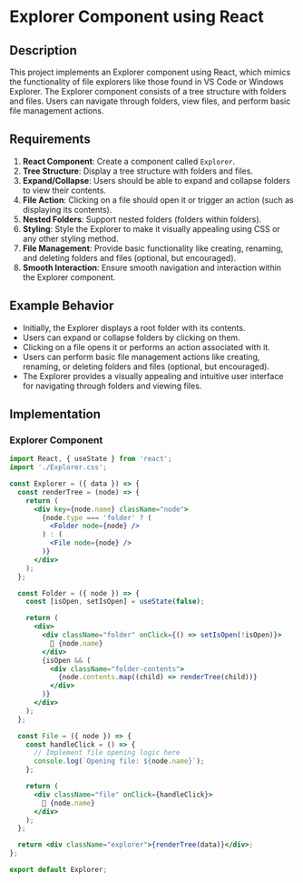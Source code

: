 # Explorer Component using React

## Description
This project implements an Explorer component using React, which mimics the functionality of file explorers like those found in VS Code or Windows Explorer. The Explorer component consists of a tree structure with folders and files. Users can navigate through folders, view files, and perform basic file management actions.

## Requirements
1. **React Component**: Create a component called `Explorer`.
2. **Tree Structure**: Display a tree structure with folders and files.
3. **Expand/Collapse**: Users should be able to expand and collapse folders to view their contents.
4. **File Action**: Clicking on a file should open it or trigger an action (such as displaying its contents).
5. **Nested Folders**: Support nested folders (folders within folders).
6. **Styling**: Style the Explorer to make it visually appealing using CSS or any other styling method.
7. **File Management**: Provide basic functionality like creating, renaming, and deleting folders and files (optional, but encouraged).
8. **Smooth Interaction**: Ensure smooth navigation and interaction within the Explorer component.

## Example Behavior
- Initially, the Explorer displays a root folder with its contents.
- Users can expand or collapse folders by clicking on them.
- Clicking on a file opens it or performs an action associated with it.
- Users can perform basic file management actions like creating, renaming, or deleting folders and files (optional, but encouraged).
- The Explorer provides a visually appealing and intuitive user interface for navigating through folders and viewing files.

## Implementation

### Explorer Component

```jsx
import React, { useState } from 'react';
import './Explorer.css';

const Explorer = ({ data }) => {
  const renderTree = (node) => {
    return (
      <div key={node.name} className="node">
        {node.type === 'folder' ? (
          <Folder node={node} />
        ) : (
          <File node={node} />
        )}
      </div>
    );
  };

  const Folder = ({ node }) => {
    const [isOpen, setIsOpen] = useState(false);

    return (
      <div>
        <div className="folder" onClick={() => setIsOpen(!isOpen)}>
          📁 {node.name}
        </div>
        {isOpen && (
          <div className="folder-contents">
            {node.contents.map((child) => renderTree(child))}
          </div>
        )}
      </div>
    );
  };

  const File = ({ node }) => {
    const handleClick = () => {
      // Implement file opening logic here
      console.log(`Opening file: ${node.name}`);
    };

    return (
      <div className="file" onClick={handleClick}>
        📄 {node.name}
      </div>
    );
  };

  return <div className="explorer">{renderTree(data)}</div>;
};

export default Explorer;
